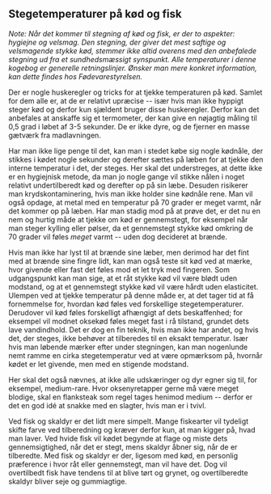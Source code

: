 ## Stegetemperaturer på kød og fisk

*Note: Når det kommer til stegning af kød og fisk, er der to aspekter:
hygiejne og velsmag. Den stegning, der giver det mest saftige og
velsmagende stykke kød, stemmer ikke altid overens med den anbefalede
stegning ud fra et sundhedsmæssigt synspunkt. Alle temperaturer i denne
kogebog er generelle retningslinjer. Ønsker man mere konkret
information, kan dette findes hos Fødevarestyrelsen.*

Der er nogle huskeregler og tricks for at tjekke temperaturen på kød.
Samlet for dem alle er, at de er relativt upræcise -- især hvis man ikke
hyppigt steger kød og derfor kun sjældent bruger disse huskeregler.
Derfor kan det anbefales at anskaffe sig et termometer, der kan give en
nøjagtig måling til 0,5 grad i løbet af 3-5 sekunder. De er ikke dyre,
og de fjerner en masse gætværk fra madlavningen.

Har man ikke lige penge til det, kan man i stedet købe sig nogle
kødnåle, der stikkes i kødet nogle sekunder og derefter sættes på læben
for at tjekke den interne temperatur i det, der steges. Her skal det
understreges, at dette ikke er en hygiejnisk metode, da man jo nogle
gange vil stikke nålen i noget relativt undertilberedt kød og derefter
op på sin læbe. Desuden risikerer man krydskontaminering, hvis man ikke
holder sine kødnåle rene. Man vil også opdage, at metal med en
temperatur på 70 grader er meget varmt, når det kommer op på læben. Har
man stadig mod på at prøve det, er det nu en nem og hurtig måde at
tjekke om kød er gennemstegt, for eksempel når man steger kylling eller
pølser, da et gennemstegt stykke kød omkring de 70 grader vil føles
*meget* varmt -- uden dog decideret at brænde.

Hvis man ikke har lyst til at brænde sine læber, men derimod har det
fint med at brænde sine fingre lidt, kan man også teste sit kød ved at
mærke, hvor givende eller fast det føles mod et let tryk med fingeren.
Som udgangspunkt kan man sige, at et råt stykke kød vil være blødt uden
modstand, og at et gennemstegt stykke kød vil være hårdt uden
elasticitet. Ulempen ved at tjekke temperatur på denne måde er, at det
tager tid at få fornemmelse for, hvordan kød føles ved forskellige
stegetemperaturer. Derudover vil kød føles forskelligt afhængigt af dets
beskaffenhed; for eksempel vil modnet oksekød føles meget fast i rå
tilstand, grundet dets lave vandindhold. Det er dog en fin teknik, hvis
man ikke har andet, og hvis det, der steges, ikke behøver at tilberedes
til en eksakt temperatur. Især hvis man løbende mærker efter under
stegningen, kan man nogenlunde nemt ramme en cirka stegetemperatur ved
at være opmærksom på, hvornår kødet er let givende, men med en stigende
modstand.

Her skal det også nævnes, at ikke alle udskæringer og dyr egner sig til,
for eksempel, medium-rare. Hvor oksenyretapper gerne må være meget
blodige, skal en flanksteak som regel tages henimod medium -- derfor er
det en god idé at snakke med en slagter, hvis man er i tvivl.

Ved fisk og skaldyr er det lidt mere simpelt. Mange fiskearter vil
tydeligt skifte farve ved tilberedning og kræver derfor kun, at man
kigger på, hvad man laver. Ved hvide fisk vil kødet begynde at flage og
miste dets gennemsigtighed, når det er stegt, mens skaldyr åbner sig,
når de er tilberedte. Med fisk og skaldyr er der, ligesom med kød, en
personlig præference i hvor råt eller gennemstegt, man vil have det. Dog
vil overtilbedt fisk have tendens til at blive tørt og grynet, og
overtilberedte skaldyr bliver seje og gummiagtige.

